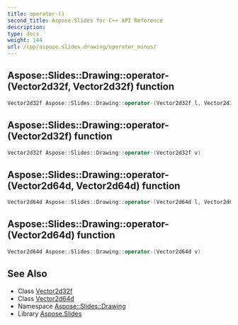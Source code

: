 ```yaml
---
title: operator-()
second_title: Aspose.Slides for C++ API Reference
description: 
type: docs
weight: 144
url: /cpp/aspose.slides.drawing/operator_minus/
---
```

## Aspose::Slides::Drawing::operator-(Vector2d32f, Vector2d32f) function




```cpp
Vector2d32f Aspose::Slides::Drawing::operator-(Vector2d32f l, Vector2d32f r)
```

## Aspose::Slides::Drawing::operator-(Vector2d32f) function




```cpp
Vector2d32f Aspose::Slides::Drawing::operator-(Vector2d32f v)
```

## Aspose::Slides::Drawing::operator-(Vector2d64d, Vector2d64d) function




```cpp
Vector2d64d Aspose::Slides::Drawing::operator-(Vector2d64d l, Vector2d64d r)
```

## Aspose::Slides::Drawing::operator-(Vector2d64d) function




```cpp
Vector2d64d Aspose::Slides::Drawing::operator-(Vector2d64d v)
```

## See Also

* Class [Vector2d32f](./vector2d32f/)
* Class [Vector2d64d](./vector2d64d/)
* Namespace [Aspose::Slides::Drawing](./)
* Library [Aspose.Slides](../)